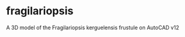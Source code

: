 fragilariopsis
==============

A 3D model of the Fragilariopsis kerguelensis frustule on AutoCAD v12
